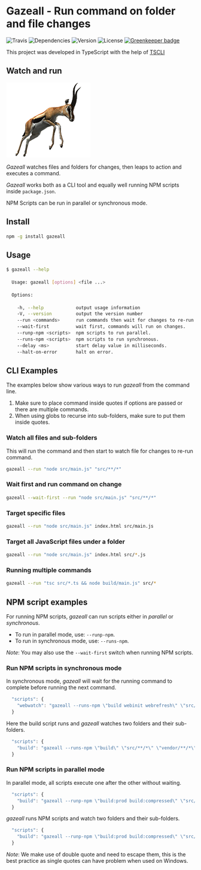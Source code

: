 # Gazeall - Run command on folder and file changes

![Travis](https://img.shields.io/travis/rajinder-yadav/gazeall.svg)
![Dependencies](https://david-dm.org/rajinder-yadav/gazeall.svg)
![Version](https://img.shields.io/badge/Gazeall-0.2.10-blue.svg)
![License](https://img.shields.io/badge/license-GPL--3.0-blue.svg)
[![Greenkeeper badge](https://badges.greenkeeper.io/rajinder-yadav/gazeall.svg)](https://greenkeeper.io/)

This project was developed in TypeScript with the help of [TSCLI](https://www.npmjs.com/package/tscli)

## Watch and run

![Image of Gazelle](img/gazelle.png)

_Gazeall_ watches files and folders for changes, then leaps to action and executes a command.

_Gazeall_ works both as a CLI tool and equally well running NPM scripts inside `package.json`.

NPM Scripts can be run in parallel or synchronous mode.

## Install

```sh
npm -g install gazeall
```

## Usage

```sh
$ gazeall --help

  Usage: gazeall [options] <file ...>

  Options:

    -h, --help            output usage information
    -V, --version         output the version number
    --run <commands>      run commands then wait for changes to re-run.
    --wait-first          wait first, commands will run on changes.
    --runp-npm <scripts>  npm scripts to run parallel.
    --runs-npm <scripts>  npm scripts to run synchronous.
    --delay <ms>          start delay value in milliseconds.
    --halt-on-error       halt on error.
```

## CLI Examples

The examples below show various ways to run _gazeall_ from the command line.

1. Make sure to place command inside quotes if options are passed or there are multiple commands.
1. When using globs to recurse into sub-folders, make sure to put them inside quotes.

### Watch all files and sub-folders

This will run the command and then start to watch file for changes to re-run command.

```sh
gazeall --run "node src/main.js" "src/**/*"
```

### Wait first and run command on change

```sh
gazeall --wait-first --run "node src/main.js" "src/**/*"
```

### Target specific files

```sh
gazeall --run "node src/main.js" index.html src/main.js
```

### Target all JavaScript files under a folder

```sh
gazeall --run "node src/main.js" index.html src/*.js
```

### Running multiple commands

```sh
gazeall --run "tsc src/*.ts && node build/main.js" src/*
```

## NPM script examples

For running NPM scripts, _gazeall_ can run scripts either in _parallel_ or _synchronous_.

* To run in parallel mode, use: `--runp-npm`.
* To run in synchronous mode, use: `--runs-npm`.

_Note_: You may also use the `--wait-first` switch when running NPM scripts.

### Run NPM scripts in synchronous mode

In synchronous mode, _gazeall_ will wait for the running command to complete before running the next command.

```js
  "scripts": {
    "webwatch": "gazeall --runs-npm \"build webinit webrefresh\" \"src/**/*\""
  }
```

Here the build script runs and _gazeall_ watches two folders and their sub-folders.

```js
  "scripts": {
    "build": "gazeall --runs-npm \"build\" \"src/**/*\" \"vendor/**/*\""
  }
```

### Run NPM scripts in parallel mode

In parallel mode, all scripts execute one after the other without waiting.

```js
  "scripts": {
    "build": "gazeall --runp-npm \"build:prod build:compressed\" \"src/**/*\""
  }
```

_gazeall_ runs NPM scripts and watch two folders and their sub-folders.

```js
  "scripts": {
    "build": "gazeall --runp-npm \"build:prod build:compressed\" \"src/**/*\" \"vendor/**/*\""
  }
```

_Note_: We make use of double quote and need to escape them, this is the best practice as single quotes can have problem when used on Windows.

